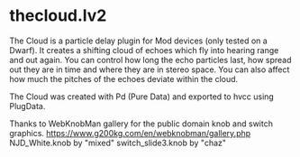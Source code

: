 # thecloud.lv2

The Cloud is a particle delay plugin for Mod devices (only tested on a Dwarf).
It creates a shifting cloud of echoes which fly into hearing range and out again.
You can control how long the echo particles last, how spread out they are in time and where they are in stereo space.
You can also affect how much the pitches of the echoes deviate within the cloud.

The Cloud was created with Pd (Pure Data) and exported to hvcc using PlugData.

Thanks to WebKnobMan gallery for the public domain knob and switch graphics.
https://www.g200kg.com/en/webknobman/gallery.php
NJD_White.knob by "mixed"
switch_slide3.knob by "chaz"
